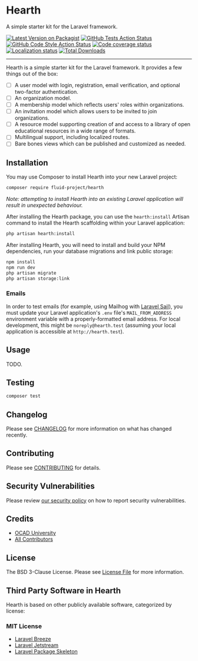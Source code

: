 # Hearth

A simple starter kit for the Laravel framework.

[![Latest Version on Packagist](https://img.shields.io/packagist/v/fluid-project/hearth.svg)](https://packagist.org/packages/fluid-project/hearth)
[![GitHub Tests Action Status](https://img.shields.io/github/workflow/status/fluid-project/hearth/run-tests?label=tests)](https://github.com/fluid-project/hearth/actions?query=workflow%3Arun-tests+branch%3Amain)
[![GitHub Code Style Action Status](https://img.shields.io/github/workflow/status/fluid-project/hearth/Check%20&%20fix%20styling?label=code%20style)](https://github.com/fluid-project/hearth/actions?query=workflow%3A"Check+%26+fix+styling"+branch%3Amain)
[![Code coverage status](https://img.shields.io/codecov/c/github/fluid-project/hearth?flag=flag_name&token=jyzyzAaPSx)](https://app.codecov.io/gh/fluid-project/hearth/)
[![Localization status](https://badges.crowdin.net/laravel-hearth/localized.svg)](https://crowdin.com/project/laravel-hearth)
[![Total Downloads](https://img.shields.io/packagist/dt/fluid-project/hearth.svg)](https://packagist.org/packages/fluid-project/hearth)

---

Hearth is a simple starter kit for the Laravel framework. It provides a few things out of the box:

- [ ] A user model with login, registration, email verification, and optional two-factor authentication.
- [ ] An organization model.
- [ ] A membership model which reflects users' roles within organizations.
- [ ] An invitation model which allows users to be invited to join organizations.
- [ ] A resource model supporting creation of and access to a library of open educational resources in a wide range of formats.
- [ ] Multilingual support, including localized routes.
- [ ] Bare bones views which can be published and customized as needed.

## Installation

You may use Composer to install Hearth into your new Laravel project:

```bash
composer require fluid-project/hearth
```

_Note: attempting to install Hearth into an existing Laravel application will result in unexpected behaviour._

After installing the Hearth package, you can use the `hearth:install` Artisan command to
install the Hearth scaffolding within your Laravel application:

```bash
php artisan hearth:install
```

After installing Hearth, you will need to install and build your NPM dependencies, run your database migrations and link
public storage:

```bash
npm install
npm run dev
php artisan migrate
php artisan storage:link
```

### Emails

In order to test emails (for example, using Mailhog with [Laravel Sail](https://laravel.com/docs/8.x/sail#previewing-emails)),
you must update your Laravel application's `.env` file's `MAIL_FROM_ADDRESS` environment variable with a
properly-formatted email address. For local development, this might be `noreply@hearth.test` (assuming your local
 application is accessible at `http://hearth.test`).

## Usage

TODO.

## Testing

```bash
composer test
```

## Changelog

Please see [CHANGELOG](CHANGELOG.md) for more information on what has changed recently.

## Contributing

Please see [CONTRIBUTING](.github/CONTRIBUTING.md) for details.

## Security Vulnerabilities

Please review [our security policy](../../security/policy) on how to report security vulnerabilities.

## Credits

- [OCAD University](https://github.com/fluid-project)
- [All Contributors](../../contributors)

## License

The BSD 3-Clause License. Please see [License File](LICENSE.md) for more information.

## Third Party Software in Hearth

Hearth is based on other publicly available software, categorized by license:

### MIT License

- [Laravel Breeze](https://github.com/laravel/breeze)
- [Laravel Jetstream](https://github.com/laravel/jetstream)
- [Laravel Package Skeleton](https://github.com/spatie/package-skeleton-laravel)
